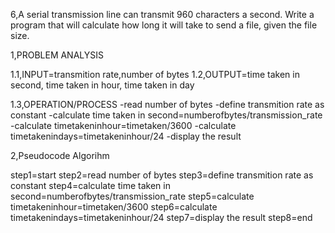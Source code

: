 6,A serial transmission line can transmit 960 characters a second. Write a program that will calculate how long it will take to send a file, given the file size. 

1,PROBLEM ANALYSIS

1.1,INPUT=transmition rate,number of bytes
1.2,OUTPUT=time taken in second, time taken in hour, time taken in day

1.3,OPERATION/PROCESS
    -read number of bytes
    -define transmition rate as constant
    -calculate time taken in second=numberofbytes/transmission_rate
    -calculate timetakeninhour=timetaken/3600
    -calculate timetakenindays=timetakeninhour/24
    -display the result

2,Pseudocode Algorihm

step1=start
step2=read number of bytes
step3=define transmition rate as constant
step4=calculate time taken in second=numberofbytes/transmission_rate
step5=calculate timetakeninhour=timetaken/3600
step6=calculate timetakenindays=timetakeninhour/24
step7=display the result
step8=end
